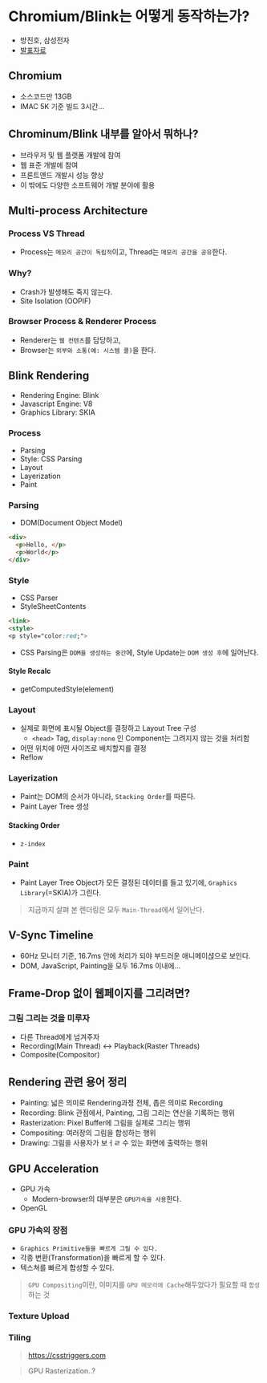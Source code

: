 # Chromium/Blink는 어떻게 동작하는가?
- 방진호, 삼성전자
- [발표자료](https://drive.google.com/file/d/1Kwxstgy6cXempa6C8jegWL9_4J0MECnd/view)

## Chromium
- 소스코드만 13GB
- IMAC 5K 기준 빌드 3시간...

## Chrominum/Blink 내부를 알아서 뭐하나?
- 브라우저 및 웹 플랫폼 개발에 참여
- 웹 표준 개발에 참여
- 프론트엔드 개발시 성능 향상
- 이 밖에도 다양한 소프트웨어 개발 분야에 활용

## Multi-process Architecture

### Process VS Thread
- Process는 `메모리 공간이 독립적`이고, Thread는 `메모리 공간을 공유`한다.

### Why?
- Crash가 발생해도 죽지 않는다.
- Site Isolation (OOPIF)

### Browser Process & Renderer Process
- Renderer는 `웹 컨텐츠`를 담당하고,
- Browser는 `외부와 소통(예: 시스템 콜)`을 한다.

## Blink Rendering
- Rendering Engine: Blink
- Javascript Engine: V8
- Graphics Library: SKIA

### Process
- Parsing
- Style: CSS Parsing
- Layout
- Layerization
- Paint

### Parsing
- DOM(Document Object Model)

``` HTML
<div>
  <p>Hello, </p>
  <p>World</p>
</div>
```

### Style
- CSS Parser
- StyleSheetContents

``` HTML
<link>
<style>
<p style="color:red;">
```

- CSS Parsing은 `DOM을 생성하는 중간`에, Style Update는 `DOM 생성 후`에 일어난다.

#### Style Recalc
- getComputedStyle(element)

### Layout
- 실제로 화면에 표시될 Object를 결정하고 Layout Tree 구성
  - `<head>` Tag, `display:none` 인 Component는 그려지지 않는 것을 처리함
- 어떤 위치에 어떤 사이즈로 배치할지를 결정
- Reflow

### Layerization
- Paint는 DOM의 순서가 아니라, `Stacking Order`를 따른다.
- Paint Layer Tree 생성

#### Stacking Order
- `z-index`

### Paint
- Paint Layer Tree Object가 모든 결정된 데이터를 들고 있기에, `Graphics Library`(=SKIA)가 그린다.

> 지금까지 살펴 본 렌더링은 모두 `Main-Thread`에서 일어난다.

## V-Sync Timeline
- 60Hz 모니터 기준, 16.7ms 안에 처리가 되야 부드러운 애니메이셙으로 보인다.
- DOM, JavaScript, Painting을 모두 16.7ms 이내에...

## Frame-Drop 없이 웹페이지를 그리려면?

### 그림 그리는 것을 미루자
- 다른 Thread에게 넘겨주자
- Recording(Main Thread) <-> Playback(Raster Threads)
- Composite(Compositor)

## Rendering 관련 용어 정리
- Painting: 넓은 의미로 Rendering과정 전체, 좁은 의미로 Recording
- Recording: Blink 관점에서, Painting, 그림 그리는 연산을 기록하는 행위
- Rasterization: Pixel Buffer에 그림을 실제로 그리는 행위
- Compositing: 여러장의 그림을 합성하는 행위
- Drawing: 그림을 사용자가 보ㅓㄹ 수 있는 화면에 출력하는 행위

## GPU Acceleration
- GPU 가속
  - Modern-browser의 대부분은 `GPU가속을 사용`한다.
- OpenGL

### GPU 가속의 장점
- `Graphics Primitive들을 빠르게 그릴 수 있다.`
- 각종 변환(Transformation)을 빠르게 할 수 있다.
- 텍스쳐를 빠르게 합성할 수 있다.

> `GPU Compositing`이란, 이미지를 `GPU 메모리에 Cache`해두었다가 필요할 때 `합성`하는 것

### Texture Upload

### Tiling

> https://csstriggers.com

> GPU Rasterization..?
